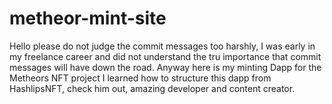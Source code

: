 # metheor-mint-site
Hello please do not judge the commit messages too harshly, I was early in my freelance career and did not understand the tru importance that commit messages will have down the road.
Anyway here is my minting Dapp for the Metheors NFT project
I learned how to structure this dapp from HashlipsNFT, check him out, amazing developer and content creator.
